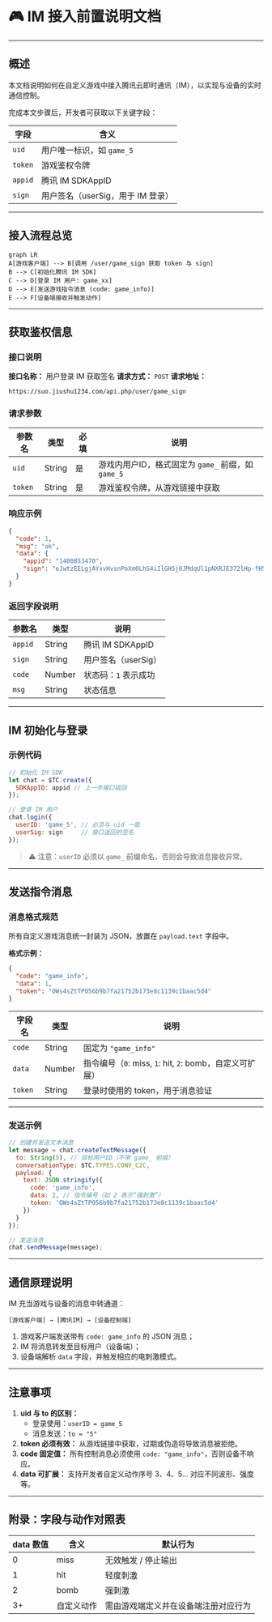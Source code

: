 # 🎮 IM 接入前置说明文档

------

## 概述

本文档说明如何在自定义游戏中接入腾讯云即时通讯（IM），以实现与设备的实时通信控制。

完成本文步骤后，开发者可获取以下关键字段：

| 字段    | 含义                              |
| ------- | --------------------------------- |
| `uid`   | 用户唯一标识，如 `game_5`         |
| `token` | 游戏鉴权令牌                      |
| `appid` | 腾讯 IM SDKAppID                  |
| `sign`  | 用户签名（userSig，用于 IM 登录） |

------

## 接入流程总览

```mermaid
graph LR
A[游戏客户端] --> B[调用 /user/game_sign 获取 token 与 sign]
B --> C[初始化腾讯 IM SDK]
C --> D[登录 IM 用户: game_xx]
D --> E[发送游戏指令消息 (code: game_info)]
E --> F[设备端接收并触发动作]
```

------

## 获取鉴权信息

### 接口说明

**接口名称：** 用户登录 IM 获取签名
 **请求方式：** `POST`
 **请求地址：**

```
https://suo.jiushu1234.com/api.php/user/game_sign
```

### 请求参数

| 参数名  | 类型   | 必填 | 说明                                               |
| ------- | ------ | ---- | -------------------------------------------------- |
| `uid`   | String | 是   | 游戏内用户ID，格式固定为 `game_` 前缀，如 `game_5` |
| `token` | String | 是   | 游戏鉴权令牌，从游戏链接中获取                     |

### 响应示例

```json
{
  "code": 1,
  "msg": "ok",
  "data": {
    "appid": "1400853470",
    "sign": "eJwtzEELgjAYxvHvsnPoXm0LhS4iIlGHSj0JMdqUl1pNXRJE372lHp-fH54PKfZnb1Q9iUngUbKaNkr1sNjgxK3Q6sIorGGpg7wJY1CSGDilFHjE2FzU22CvnDPGApdmtaj-tuHAwxCiaHnB1p3ncAJe5e296XRqB9wVqUy6Z1LJ2h*Frv2ueR2zPivL4nDdku8PSzkzfg__"
  }
}
```

### 返回字段说明

| 参数名  | 类型   | 说明                 |
| ------- | ------ | -------------------- |
| `appid` | String | 腾讯 IM SDKAppID     |
| `sign`  | String | 用户签名（userSig）  |
| `code`  | Number | 状态码：`1` 表示成功 |
| `msg`   | String | 状态信息             |

------

## IM 初始化与登录

### 示例代码

```javascript
// 初始化 IM SDK
let chat = $TC.create({
  SDKAppID: appid // 上一步接口返回
});

// 登录 IM 用户
chat.login({
  userID: 'game_5', // 必须与 uid 一致
  userSig: sign     // 接口返回的签名
});
```

> ⚠️ 注意：`userID` 必须以 `game_` 前缀命名，否则会导致消息接收异常。

------

## 发送指令消息

### 消息格式规范

所有自定义游戏消息统一封装为 JSON，放置在 `payload.text` 字段中。

**格式示例：**

```json
{
  "code": "game_info",
  "data": 1,
  "token": "OWs4sZtTP056b9b7fa21752b173e8c1139c1baac5d4"
}
```

| 字段名  | 类型   | 说明                                                     |
| ------- | ------ | -------------------------------------------------------- |
| `code`  | String | 固定为 `"game_info"`                                     |
| `data`  | Number | 指令编号（`0`: miss, `1`: hit, `2`: bomb，自定义可扩展） |
| `token` | String | 登录时使用的 token，用于消息验证                         |

------

### 发送示例

```javascript
// 创建并发送文本消息
let message = chat.createTextMessage({
  to: String(5), // 目标用户ID（不带 game_ 前缀）
  conversationType: $TC.TYPES.CONV_C2C,
  payload: {
    text: JSON.stringify({
      code: 'game_info',
      data: 2, // 指令编号（如 2 表示“强刺激”）
      token: 'OWs4sZtTP056b9b7fa21752b173e8c1139c1baac5d4'
    })
  }
});

// 发送消息
chat.sendMessage(message);
```

------

## 通信原理说明

IM 充当游戏与设备的消息中转通道：

```
[游戏客户端] → [腾讯IM] → [设备控制端]
```

1. 游戏客户端发送带有 `code: game_info` 的 JSON 消息；
2. IM 将消息转发至目标用户（设备端）；
3. 设备端解析 `data` 字段，并触发相应的电刺激模式。

------

## 注意事项

1. **uid 与 to 的区别：**
   - 登录使用：`userID = game_5`
   - 消息发送：`to = "5"`
2. **token 必须有效：**
    从游戏链接中获取，过期或伪造将导致消息被拒绝。
3. **code 固定值：**
    所有控制消息必须使用 `code: "game_info"`，否则设备不响应。
4. **data 可扩展：**
    支持开发者自定义动作序号 3、4、5... 对应不同波形、强度等。

------

## 附录：字段与动作对照表

| data 数值 | 含义       | 默认行为                             |
| --------- | ---------- | ------------------------------------ |
| 0         | miss       | 无效触发 / 停止输出                  |
| 1         | hit        | 轻度刺激                             |
| 2         | bomb       | 强刺激                               |
| 3+        | 自定义动作 | 需由游戏端定义并在设备端注册对应行为 |

